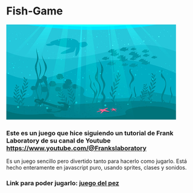 # Fish-Game

![under sea](/juego-javascript/skathi180500143.jpg)

### Este es un juego que hice siguiendo un tutorial de Frank Laboratory de su canal de Youtube https://www.youtube.com/@Frankslaboratory  

Es un juego sencillo pero divertido tanto para hacerlo como jugarlo. Está hecho enteramente en javascript puro, usando sprites, clases y sonidos.

### Link para poder jugarlo: [juego del pez](https://fish-bubble.netlify.app/)
